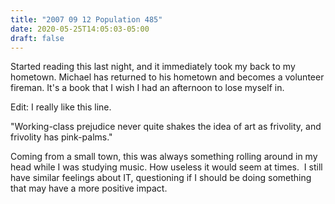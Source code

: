 ```yaml
---
title: "2007 09 12 Population 485"
date: 2020-05-25T14:05:03-05:00
draft: false
---
```


Started reading this last night, and it immediately took my back to my hometown. Michael has returned to his hometown and becomes a volunteer fireman. It's a book that I wish I had an afternoon to lose myself in.

Edit: I really like this line.

"Working-class prejudice never quite shakes the idea of art as frivolity, and frivolity has pink-palms."

Coming from a small town, this was always something rolling around in my head while I was studying music. How useless it would seem at times.  I still have similar feelings about IT, questioning if I should be doing something that may have a more positive impact.

